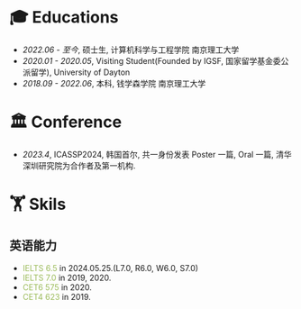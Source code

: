 
# 🎓 Educations
- *2022.06 - 至今*, 硕士生, 计算机科学与工程学院 南京理工大学
- *2020.01 - 2020.05*, Visiting Student(Founded by IGSF, 国家留学基金委公派留学), University of Dayton
- *2018.09 - 2022.06*, 本科, 钱学森学院 南京理工大学

<span class='anchor' id='-xshy'></span>

# 🏛️ Conference
- *2023.4*, ICASSP2024, 韩国首尔, 共一身份发表 Poster 一篇, Oral 一篇, 清华深圳研究院为合作者及第一机构.

<span class='anchor' id='-xl'></span>

# 🏋️ Skils
## 英语能力
- <font color="#9bbb59">IELTS 6.5</font> in 2024.05.25.(L7.0, R6.0, W6.0, S7.0)
- <font color="#9bbb59">IELTS 7.0</font> in 2019, 2020.
- <font color="#9bbb59">CET6 575</font> in 2020.
- <font color="#9bbb59">CET4 623</font> in 2019.

